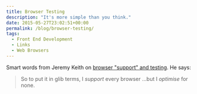 ```yaml
---
title: Browser Testing
description: "It's more simple than you think."
date: 2015-05-27T23:02:51+00:00
permalink: /blog/browser-testing/
tags:
  - Front End Development
  - Links
  - Web Browsers
---
```


Smart words from Jeremy Keith on [browser "support" and testing](https://adactio.com/journal/8982). He says:

> So to put it in glib terms, I _support_ every browser …but I _optimise_ for none.
